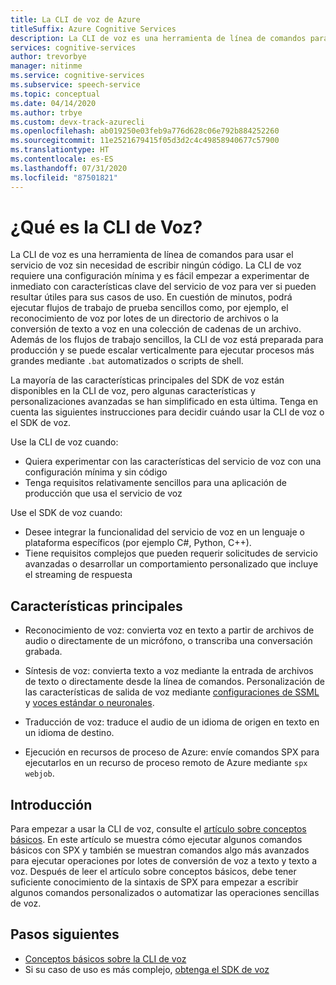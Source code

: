 ```yaml
---
title: La CLI de voz de Azure
titleSuffix: Azure Cognitive Services
description: La CLI de voz es una herramienta de línea de comandos para usar el servicio de voz sin necesidad de escribir ningún código. La CLI de voz requiere una configuración mínima y es fácil empezar a experimentar de inmediato con características clave del servicio de voz para ver si pueden resultar útiles para sus casos de uso.
services: cognitive-services
author: trevorbye
manager: nitinme
ms.service: cognitive-services
ms.subservice: speech-service
ms.topic: conceptual
ms.date: 04/14/2020
ms.author: trbye
ms.custom: devx-track-azurecli
ms.openlocfilehash: ab019250e03feb9a776d628c06e792b884252260
ms.sourcegitcommit: 11e2521679415f05d3d2c4c49858940677c57900
ms.translationtype: HT
ms.contentlocale: es-ES
ms.lasthandoff: 07/31/2020
ms.locfileid: "87501821"
---
```

# <a name="what-is-the-speech-cli"></a>¿Qué es la CLI de Voz?

La CLI de voz es una herramienta de línea de comandos para usar el servicio de voz sin necesidad de escribir ningún código. La CLI de voz requiere una configuración mínima y es fácil empezar a experimentar de inmediato con características clave del servicio de voz para ver si pueden resultar útiles para sus casos de uso. En cuestión de minutos, podrá ejecutar flujos de trabajo de prueba sencillos como, por ejemplo, el reconocimiento de voz por lotes de un directorio de archivos o la conversión de texto a voz en una colección de cadenas de un archivo. Además de los flujos de trabajo sencillos, la CLI de voz está preparada para producción y se puede escalar verticalmente para ejecutar procesos más grandes mediante `.bat` automatizados o scripts de shell.

La mayoría de las características principales del SDK de voz están disponibles en la CLI de voz, pero algunas características y personalizaciones avanzadas se han simplificado en esta última. Tenga en cuenta las siguientes instrucciones para decidir cuándo usar la CLI de voz o el SDK de voz.

Use la CLI de voz cuando:
* Quiera experimentar con las características del servicio de voz con una configuración mínima y sin código
* Tenga requisitos relativamente sencillos para una aplicación de producción que usa el servicio de voz

Use el SDK de voz cuando:
* Desee integrar la funcionalidad del servicio de voz en un lenguaje o plataforma específicos (por ejemplo C#, Python, C++).
* Tiene requisitos complejos que pueden requerir solicitudes de servicio avanzadas o desarrollar un comportamiento personalizado que incluye el streaming de respuesta

## <a name="core-features"></a>Características principales

* Reconocimiento de voz: convierta voz en texto a partir de archivos de audio o directamente de un micrófono, o transcriba una conversación grabada.

* Síntesis de voz: convierta texto a voz mediante la entrada de archivos de texto o directamente desde la línea de comandos. Personalización de las características de salida de voz mediante [configuraciones de SSML](speech-synthesis-markup.md) y [voces estándar o neuronales](speech-synthesis-markup.md#standard-neural-and-custom-voices).

* Traducción de voz: traduce el audio de un idioma de origen en texto en un idioma de destino.

* Ejecución en recursos de proceso de Azure: envíe comandos SPX para ejecutarlos en un recurso de proceso remoto de Azure mediante `spx webjob`.

## <a name="get-started"></a>Introducción

Para empezar a usar la CLI de voz, consulte el [artículo sobre conceptos básicos](spx-basics.md). En este artículo se muestra cómo ejecutar algunos comandos básicos con SPX y también se muestran comandos algo más avanzados para ejecutar operaciones por lotes de conversión de voz a texto y texto a voz. Después de leer el artículo sobre conceptos básicos, debe tener suficiente conocimiento de la sintaxis de SPX para empezar a escribir algunos comandos personalizados o automatizar las operaciones sencillas de voz.

## <a name="next-steps"></a>Pasos siguientes

- [Conceptos básicos sobre la CLI de voz](spx-basics.md)
- Si su caso de uso es más complejo, [obtenga el SDK de voz](speech-sdk.md)
